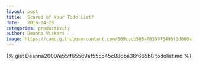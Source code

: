 ```yaml
---
layout: post
title:  Scared of Your Todo List?
date:   2016-04-28
categories: productivity
author: Deanna Vickers
image: https://camo.githubusercontent.com/369cacb508af635976496f1d600afadd352ef1bd/68747470733a2f2f7777772e6c696e6b6564696e2e636f6d2f6d70722f6d70722f4141454141514141414141414141494f414141414a4451324f4455774d544d314c54646d4e7a67744e4456684f5330355954686b4c575a6b4f4442685a6d4a6d5a6d59304d512e6a7067
---
```

{% gist Deanna2000/e55ff65569af555545c886ba36f665b8 todolist.md %}
